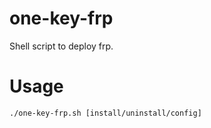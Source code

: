 # one-key-frp
Shell script to deploy frp.
# Usage
```shell
./one-key-frp.sh [install/uninstall/config]
```
